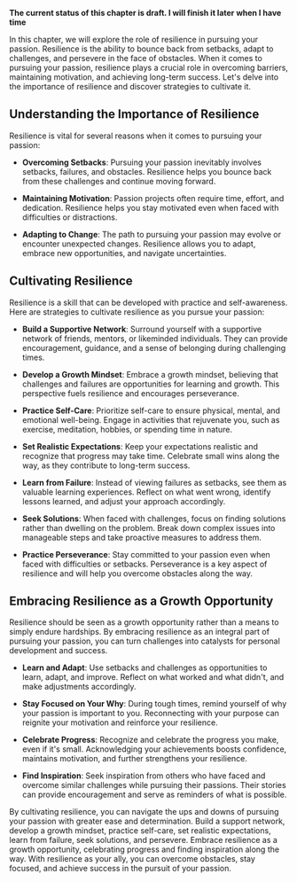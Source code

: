 **The current status of this chapter is draft. I will finish it later when I have time**

In this chapter, we will explore the role of resilience in pursuing your passion. Resilience is the ability to bounce back from setbacks, adapt to challenges, and persevere in the face of obstacles. When it comes to pursuing your passion, resilience plays a crucial role in overcoming barriers, maintaining motivation, and achieving long-term success. Let's delve into the importance of resilience and discover strategies to cultivate it.

Understanding the Importance of Resilience
------------------------------------------

Resilience is vital for several reasons when it comes to pursuing your passion:

* **Overcoming Setbacks**: Pursuing your passion inevitably involves setbacks, failures, and obstacles. Resilience helps you bounce back from these challenges and continue moving forward.

* **Maintaining Motivation**: Passion projects often require time, effort, and dedication. Resilience helps you stay motivated even when faced with difficulties or distractions.

* **Adapting to Change**: The path to pursuing your passion may evolve or encounter unexpected changes. Resilience allows you to adapt, embrace new opportunities, and navigate uncertainties.

Cultivating Resilience
----------------------

Resilience is a skill that can be developed with practice and self-awareness. Here are strategies to cultivate resilience as you pursue your passion:

* **Build a Supportive Network**: Surround yourself with a supportive network of friends, mentors, or likeminded individuals. They can provide encouragement, guidance, and a sense of belonging during challenging times.

* **Develop a Growth Mindset**: Embrace a growth mindset, believing that challenges and failures are opportunities for learning and growth. This perspective fuels resilience and encourages perseverance.

* **Practice Self-Care**: Prioritize self-care to ensure physical, mental, and emotional well-being. Engage in activities that rejuvenate you, such as exercise, meditation, hobbies, or spending time in nature.

* **Set Realistic Expectations**: Keep your expectations realistic and recognize that progress may take time. Celebrate small wins along the way, as they contribute to long-term success.

* **Learn from Failure**: Instead of viewing failures as setbacks, see them as valuable learning experiences. Reflect on what went wrong, identify lessons learned, and adjust your approach accordingly.

* **Seek Solutions**: When faced with challenges, focus on finding solutions rather than dwelling on the problem. Break down complex issues into manageable steps and take proactive measures to address them.

* **Practice Perseverance**: Stay committed to your passion even when faced with difficulties or setbacks. Perseverance is a key aspect of resilience and will help you overcome obstacles along the way.

Embracing Resilience as a Growth Opportunity
--------------------------------------------

Resilience should be seen as a growth opportunity rather than a means to simply endure hardships. By embracing resilience as an integral part of pursuing your passion, you can turn challenges into catalysts for personal development and success.

* **Learn and Adapt**: Use setbacks and challenges as opportunities to learn, adapt, and improve. Reflect on what worked and what didn't, and make adjustments accordingly.

* **Stay Focused on Your Why**: During tough times, remind yourself of why your passion is important to you. Reconnecting with your purpose can reignite your motivation and reinforce your resilience.

* **Celebrate Progress**: Recognize and celebrate the progress you make, even if it's small. Acknowledging your achievements boosts confidence, maintains motivation, and further strengthens your resilience.

* **Find Inspiration**: Seek inspiration from others who have faced and overcome similar challenges while pursuing their passions. Their stories can provide encouragement and serve as reminders of what is possible.

By cultivating resilience, you can navigate the ups and downs of pursuing your passion with greater ease and determination. Build a support network, develop a growth mindset, practice self-care, set realistic expectations, learn from failure, seek solutions, and persevere. Embrace resilience as a growth opportunity, celebrating progress and finding inspiration along the way. With resilience as your ally, you can overcome obstacles, stay focused, and achieve success in the pursuit of your passion.
